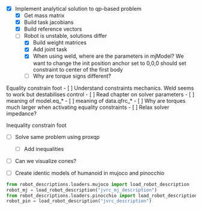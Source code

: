 - [x] Implement analytical solution to qp-based problem
  - [x] Get mass matrix
  - [x] Build task jacobians
  - [x] Build reference vectors
  - [ ] Robot is unstable, solutions differ
    - [x] Build weight matrices
    - [x] Add joint task
    - [x] When using weld, where are the parameters in mjModel? We want to change the init position
          anchor set to 0,0,0 should set constraint to center of the first body
    - [ ] Why are torque signs different?

Equality constrain foot
    - [ ] Understand constraints mechanics. Weld seems to work but destabilises control
      - [ ] Read chapter on solver parameters
      - [ ] meaning of model.eq_*
      - [ ] meaning of data.qfrc_*
      - [ ] Why are torques much larger when activating equality constraints
        - [ ] Relax solver impedance?

Inequality constrain foot
- [ ] Solve same problem using proxqp
  - [ ] Add inequalities
- [ ] Can we visualize cones?

- [ ] Create identic models of humanoid in mujoco and pinocchio
```python
from robot_descriptions.loaders.mujoco import load_robot_description
robot_mj = load_robot_description("jvrc_mj_description")
from robot_descriptions.loaders.pinocchio import load_robot_description
robot_pin = load_robot_description("jvrc_description")
```
